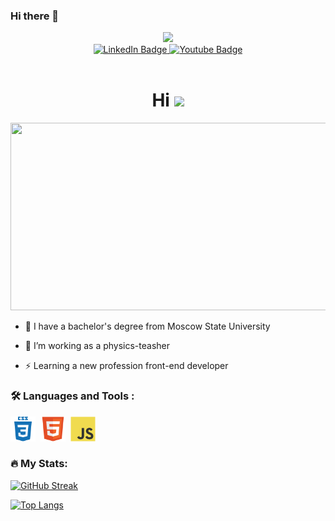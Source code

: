### Hi there 👋

<!--
**Zara-Ashi/Zara-Ashi** is a ✨ _special_ ✨ repository because its `README.md` (this file) appears on your GitHub profile.

Here are some ideas to get you started:

- 🔭 I’m currently working on ...
- 🌱 I’m currently learning ...
- 👯 I’m looking to collaborate on ...
- 🤔 I’m looking for help with ...
- 💬 Ask me about ...
- 📫 How to reach me: ...
- 😄 Pronouns: ...
- ⚡ Fun fact: ...
-->
<div id="header" align="center">
<img src="https://media.giphy.com/media/ZRiLoLix9pnW7cVB5y/giphy.gif" width="100"/></div>
<div id="badges"align="center">
  <a href="https://www.instagram.com/ashrapova.zarina/">
  <img src="https://img.shields.io/badge/Instagram-red?style=for-the-badge&logo=instagram&logoColor=white" alt="LinkedIn Badge"/>
  </a>
  <a href="(https://www.facebook.com/zarrina.j/)">
      <img src="https://img.shields.io/badge/Facebook-blue?style=for-the-badge&logo=facebook&logoColor=white" alt="Youtube Badge"/>
  </a>
    </div>
      <div id="head" align="center"> <img src="https://komarev.com/ghpvc/?username=Zara-Ashi&style=flat-square&color=blue" alt=""></div>
       <div id="h" align="center"> <h1>Hi <img src="https://media.giphy.com/media/Wj7lNjMNDxSmc/giphy.gif" width="100px"/></h1></div>
       <div align="center">
  <img src="https://media.giphy.com/media/L1R1tvI9svkIWwpVYr/giphy.gif" width="600" height="300"/> </div>
  
- :seedling: I have a bachelor's degree from Moscow State University

- :telescope: I’m working as a physics-teasher

- :zap: Learning a new profession front-end developer
### :hammer_and_wrench: Languages and Tools :
<div>
 
  <img src="https://github.com/devicons/devicon/blob/master/icons/css3/css3-plain-wordmark.svg"  title="CSS3" alt="CSS" width="40" height="40"/>&nbsp;
  <img src="https://github.com/devicons/devicon/blob/master/icons/html5/html5-original.svg" title="HTML5" alt="HTML" width="40" height="40"/>&nbsp;
  <img src="https://github.com/devicons/devicon/blob/master/icons/javascript/javascript-original.svg" title="JavaScript" alt="JavaScript" width="40" height="40"/>&nbsp;
 
</div>

### :fire: My Stats:
[![GitHub Streak](http://github-readme-streak-stats.herokuapp.com?user=Zara-Ashi&theme=dark&background=000000)](https://git.io/streak-stats)

[![Top Langs](https://github-readme-stats.vercel.app/api/top-langs/?username=Zara-Ashi&layout=compact&theme=vision-friendly-dark)](https://github.com/anuraghazra/github-readme-stats)

<!-- BLOG-POST-LIST:START -->

<!-- BLOG-POST-LIST:END -->
